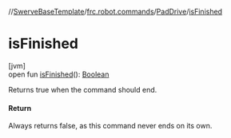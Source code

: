 //[SwerveBaseTemplate](../../../index.md)/[frc.robot.commands](../index.md)/[PadDrive](index.md)/[isFinished](is-finished.md)

# isFinished

[jvm]\
open fun [isFinished](is-finished.md)(): [Boolean](https://kotlinlang.org/api/latest/jvm/stdlib/kotlin/-boolean/index.html)

Returns true when the command should end.

#### Return

Always returns false, as this command never ends on its own.
